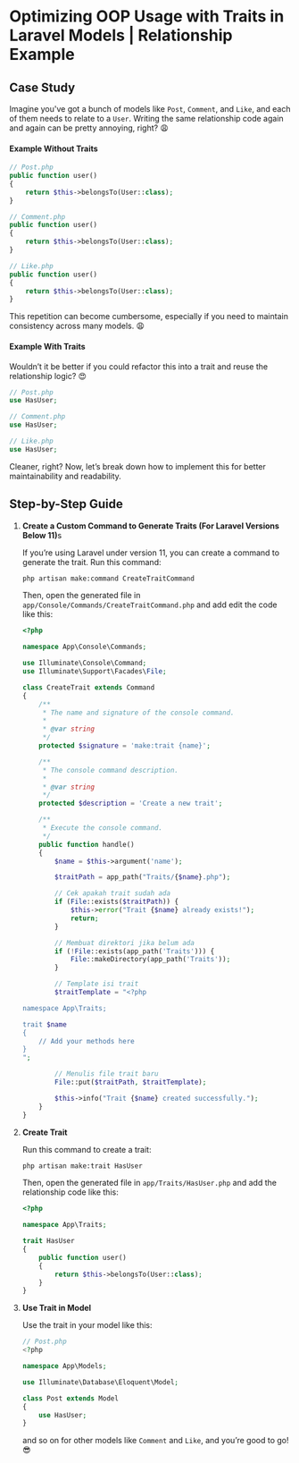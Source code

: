 # Optimizing OOP Usage with Traits in Laravel Models | Relationship Example

## Case Study

Imagine you've got a bunch of models like `Post`, `Comment`, and `Like`, and each of them needs to relate to a `User`. Writing the same relationship code again and again can be pretty annoying, right? 😩

#### Example Without Traits

```php
// Post.php
public function user()
{
    return $this->belongsTo(User::class);
}

// Comment.php
public function user()
{
    return $this->belongsTo(User::class);
}

// Like.php
public function user()
{
    return $this->belongsTo(User::class);
}
```

This repetition can become cumbersome, especially if you need to maintain consistency across many models. 😩

#### Example With Traits

Wouldn’t it be better if you could refactor this into a trait and reuse the relationship logic? 😍

```php
// Post.php
use HasUser;

// Comment.php
use HasUser;

// Like.php
use HasUser;
```

Cleaner, right? Now, let’s break down how to implement this for better maintainability and readability.

## Step-by-Step Guide

1. <b>Create a Custom Command to Generate Traits (For Laravel Versions Below 11)</b>s

   If you’re using Laravel under version 11, you can create a command to generate the trait. Run this command:

   ```bash
   php artisan make:command CreateTraitCommand
   ```

   Then, open the generated file in `app/Console/Commands/CreateTraitCommand.php` and add edit the code like this:

   ```php
   <?php

   namespace App\Console\Commands;

   use Illuminate\Console\Command;
   use Illuminate\Support\Facades\File;

   class CreateTrait extends Command
   {
       /**
        * The name and signature of the console command.
        *
        * @var string
        */
       protected $signature = 'make:trait {name}';

       /**
        * The console command description.
        *
        * @var string
        */
       protected $description = 'Create a new trait';

       /**
        * Execute the console command.
        */
       public function handle()
       {
           $name = $this->argument('name');

           $traitPath = app_path("Traits/{$name}.php");

           // Cek apakah trait sudah ada
           if (File::exists($traitPath)) {
               $this->error("Trait {$name} already exists!");
               return;
           }

           // Membuat direktori jika belum ada
           if (!File::exists(app_path('Traits'))) {
               File::makeDirectory(app_path('Traits'));
           }

           // Template isi trait
           $traitTemplate = "<?php

   namespace App\Traits;

   trait $name
   {
       // Add your methods here
   }
   ";

           // Menulis file trait baru
           File::put($traitPath, $traitTemplate);

           $this->info("Trait {$name} created successfully.");
       }
   }
   ```

2. <b>Create Trait</b>

   Run this command to create a trait:

   ```bash
   php artisan make:trait HasUser
   ```

   Then, open the generated file in `app/Traits/HasUser.php` and add the relationship code like this:

   ```php
   <?php

   namespace App\Traits;

   trait HasUser
   {
       public function user()
       {
           return $this->belongsTo(User::class);
       }
   }
   ```

3. <b>Use Trait in Model</b>

   Use the trait in your model like this:

   ```php
   // Post.php
   <?php

   namespace App\Models;

   use Illuminate\Database\Eloquent\Model;

   class Post extends Model
   {
       use HasUser;
   }
   ```

   and so on for other models like `Comment` and `Like`, and you’re good to go! 😎
